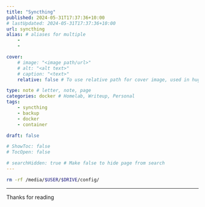 ```yaml
---
title: "Syncthing"
published: 2024-05-31T17:37:36+10:00
# lastUpdated: 2024-05-31T17:37:36+10:00
url: syncthing
alias: # aliases for multiple
    - 
    - 

cover:
    # image: "<image path/url>"
    # alt: "<alt text>"
    # caption: "<text>"
    relative: false # To use relative path for cover image, used in hugo Page-bundles 

type: note # letter, note, page
categories: docker # Homelab, Writeup, Personal
tags:
    - syncthing
    - backup
    - docker
    - container

draft: false

# ShowToc: false
# TocOpen: false

# searchHidden: true # Make false to hide page from search
---
```


```bash
rm -rf /media/$USER/$DRIVE/config/
```

---

Thanks for reading
